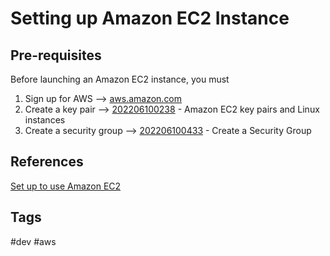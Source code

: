 # Setting up Amazon EC2 Instance

## Pre-requisites
Before launching an Amazon EC2 instance, you must
1. Sign up for AWS --> [aws.amazon.com](https://aws.amazon.com/)  
2. Create a key pair --> [202206100238](../202206100238) - Amazon EC2 key pairs and Linux instances  
3. Create a security group --> [202206100433](../202206100433) - Create a Security Group  

## References
[Set up to use Amazon EC2](https://docs.aws.amazon.com/AWSEC2/latest/UserGuide/get-set-up-for-amazon-ec2.html)

## Tags
#dev #aws
